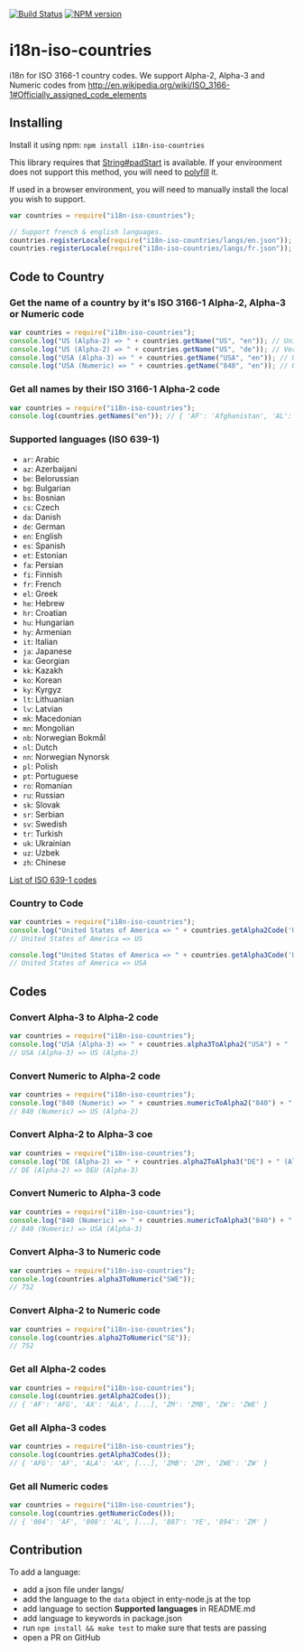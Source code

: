 [![Build Status](https://secure.travis-ci.org/michaelwittig/node-i18n-iso-countries.png)](http://travis-ci.org/michaelwittig/node-i18n-iso-countries)
[![NPM version](https://badge.fury.io/js/i18n-iso-countries.png)](http://badge.fury.io/js/i18n-iso-countries)

# i18n-iso-countries

i18n for ISO 3166-1 country codes. We support Alpha-2, Alpha-3 and Numeric codes from http://en.wikipedia.org/wiki/ISO_3166-1#Officially_assigned_code_elements

## Installing

Install it using npm: `npm install i18n-iso-countries`

This library requires that [String#padStart](https://developer.mozilla.org/en-US/docs/Web/JavaScript/Reference/Global_Objects/String/padStart) is available. If your environment does not support this method, you will need to [polyfill](https://www.npmjs.com/package/core-js) it.

If used in a browser environment, you will need to manually install the local you wish to support.

```javascript
var countries = require("i18n-iso-countries");

// Support french & english languages.
countries.registerLocale(require("i18n-iso-countries/langs/en.json"));
countries.registerLocale(require("i18n-iso-countries/langs/fr.json"));
```

## Code to Country

### Get the name of a country by it's ISO 3166-1 Alpha-2, Alpha-3 or Numeric code

`````javascript
var countries = require("i18n-iso-countries");
console.log("US (Alpha-2) => " + countries.getName("US", "en")); // United States of America
console.log("US (Alpha-2) => " + countries.getName("US", "de")); // Vereinigte Staaten von Amerika
console.log("USA (Alpha-3) => " + countries.getName("USA", "en")); // United States of America
console.log("USA (Numeric) => " + countries.getName("840", "en")); // United States of America
`````

### Get all names by their ISO 3166-1 Alpha-2 code

`````javascript
var countries = require("i18n-iso-countries");
console.log(countries.getNames("en")); // { 'AF': 'Afghanistan', 'AL': 'Albania', [...], 'ZM': 'Zambia', 'ZW': 'Zimbabwe' }
`````

### Supported languages (ISO 639-1)

* `ar`: Arabic
* `az`: Azerbaijani
* `be`: Belorussian
* `bg`: Bulgarian
* `bs`: Bosnian
* `cs`: Czech
* `da`: Danish
* `de`: German
* `en`: English
* `es`: Spanish
* `et`: Estonian
* `fa`: Persian
* `fi`: Finnish
* `fr`: French
* `el`: Greek
* `he`: Hebrew
* `hr`: Croatian
* `hu`: Hungarian
* `hy`: Armenian
* `it`: Italian
* `ja`: Japanese
* `ka`: Georgian
* `kk`: Kazakh
* `ko`: Korean
* `ky`: Kyrgyz
* `lt`: Lithuanian
* `lv`: Latvian
* `mk`: Macedonian
* `mn`: Mongolian
* `nb`: Norwegian Bokmål
* `nl`: Dutch
* `nn`: Norwegian Nynorsk
* `pl`: Polish
* `pt`: Portuguese
* `ro`: Romanian
* `ru`: Russian
* `sk`: Slovak
* `sr`: Serbian
* `sv`: Swedish
* `tr`: Turkish
* `uk`: Ukrainian
* `uz`: Uzbek
* `zh`: Chinese

[List of ISO 639-1 codes](https://en.wikipedia.org/wiki/List_of_ISO_639-1_codes)

### Country to Code

`````javascript
var countries = require("i18n-iso-countries");
console.log("United States of America => " + countries.getAlpha2Code('United States of America', 'en'));
// United States of America => US

console.log("United States of America => " + countries.getAlpha3Code('United States of America', 'en'));
// United States of America => USA
`````

## Codes

### Convert Alpha-3 to Alpha-2 code

`````javascript
var countries = require("i18n-iso-countries");
console.log("USA (Alpha-3) => " + countries.alpha3ToAlpha2("USA") + " (Alpha-2)");
// USA (Alpha-3) => US (Alpha-2)
`````

### Convert Numeric to Alpha-2 code

`````javascript
var countries = require("i18n-iso-countries");
console.log("840 (Numeric) => " + countries.numericToAlpha2("840") + " (Alpha-2)");
// 840 (Numeric) => US (Alpha-2)
`````

### Convert Alpha-2 to Alpha-3 coe
`````javascript
var countries = require("i18n-iso-countries");
console.log("DE (Alpha-2) => " + countries.alpha2ToAlpha3("DE") + " (Alpha-3)");
// DE (Alpha-2) => DEU (Alpha-3)
`````

### Convert Numeric to Alpha-3 code

`````javascript
var countries = require("i18n-iso-countries");
console.log("840 (Numeric) => " + countries.numericToAlpha3("840") + " (Alpha-3)");
// 840 (Numeric) => USA (Alpha-3)
`````

### Convert Alpha-3 to Numeric code

`````javascript
var countries = require("i18n-iso-countries");
console.log(countries.alpha3ToNumeric("SWE"));
// 752
`````

### Convert Alpha-2 to Numeric code

`````javascript
var countries = require("i18n-iso-countries");
console.log(countries.alpha2ToNumeric("SE"));
// 752
`````

### Get all Alpha-2 codes

`````javascript
var countries = require("i18n-iso-countries");
console.log(countries.getAlpha2Codes());
// { 'AF': 'AFG', 'AX': 'ALA', [...], 'ZM': 'ZMB', 'ZW': 'ZWE' }
`````

### Get all Alpha-3 codes

`````javascript
var countries = require("i18n-iso-countries");
console.log(countries.getAlpha3Codes());
// { 'AFG': 'AF', 'ALA': 'AX', [...], 'ZMB': 'ZM', 'ZWE': 'ZW' }
`````

### Get all Numeric codes

`````javascript
var countries = require("i18n-iso-countries");
console.log(countries.getNumericCodes());
// { '004': 'AF', '008': 'AL', [...], '887': 'YE', '894': 'ZM' }
`````

## Contribution

To add a language:

* add a json file under langs/
* add the language to the `data` object in enty-node.js at the top
* add language to section **Supported languages** in README.md
* add language to keywords in package.json
* run `npm install && make test` to make sure that tests are passing
* open a PR on GitHub
